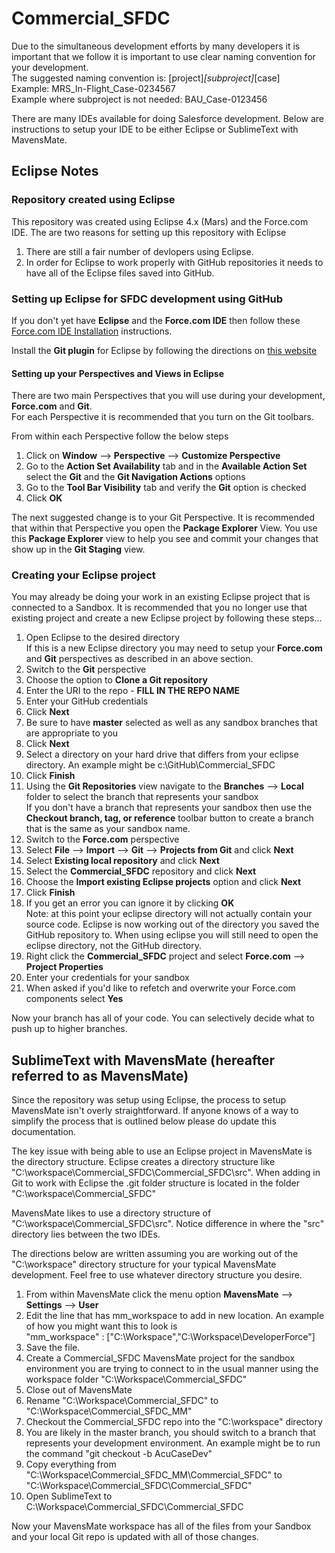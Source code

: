 # Commercial_SFDC

Due to the simultaneous development efforts by many developers it is important that we follow it is important to use clear naming convention for your development.  
The suggested naming convention is: [project]_[subproject]_[case]  
Example: MRS_In-Flight_Case-0234567  
Example where subproject is not needed: BAU_Case-0123456  


There are many IDEs available for doing Salesforce development.  Below are instructions to setup your IDE to be either Eclipse or SublimeText with MavensMate.  

## Eclipse Notes

### Repository created using Eclipse
This repository was created using Eclipse 4.x (Mars) and the Force.com IDE.  The are two reasons for setting up this repository with Eclipse  
1. There are still a fair number of devlopers using Eclipse.  
2. In order for Eclipse to work properly with GitHub repositories it needs to have all of the Eclipse files saved into GitHub.  

### Setting up Eclipse for SFDC development using GitHub
If you don't yet have **Eclipse** and the **Force.com IDE** then follow these [Force.com IDE Installation](https://developer.salesforce.com/page/Force.com_IDE_Installation) instructions.  

Install the **Git plugin** for Eclipse by following the directions on [this website](http://www.vogella.com/tutorials/EclipseGit/article.html#eclipseinstallationgit)  

#### Setting up your **Perspectives** and **Views** in Eclipse
There are two main Perspectives that you will use during your development, **Force.com** and **Git**.  
For each Perspective it is recommended that you turn on the Git toolbars.  

From within each Perspective follow the below steps  
1. Click on **Window** --> **Perspective** --> **Customize Perspective**  
2. Go to the **Action Set Availability** tab and in the **Available Action Set** select the **Git** and the **Git Navigation Actions** options  
3. Go to the **Tool Bar Visibility** tab and verify the **Git** option is checked  
4. Click **OK**  

The next suggested change is to your Git Perspective.  It is recommended that within that Perspective you open the **Package Explorer** View.  You use this **Package Explorer** view to help you see and commit your changes that show up in the **Git Staging** view.


### Creating your Eclipse project
You may already be doing your work in an existing Eclipse project that is connected to a Sandbox.  It is recommended that you no longer use that existing project and create a new Eclipse project by following these steps...  
1. Open Eclipse to the desired directory  
If this is a new Eclipse directory you may need to setup your **Force.com** and **Git** perspectives as described in an above section.  
2. Switch to the **Git** perspective  
3. Choose the option to **Clone a Git repository**  
4. Enter the URI to the repo - **FILL IN THE REPO NAME**  
5. Enter your GitHub credentials  
6. Click **Next**  
7. Be sure to have **master** selected as well as any sandbox branches that are appropriate to you  
8. Click **Next**  
9. Select a directory on your hard drive that differs from your eclipse directory.  An example might be c:\GitHub\Commercial_SFDC  
10. Click **Finish**  
11. Using the **Git Repositories** view navigate to the **Branches** --> **Local** folder to select the branch that represents your sandbox  
If you don't have a branch that represents your sandbox then use the **Checkout branch, tag, or reference** toolbar button to create a branch that is the same as your sandbox name.  
12. Switch to the **Force.com** perspective  
13. Select **File** --> **Import** --> **Git** --> **Projects from Git** and click **Next**  
14. Select **Existing local repository** and click **Next**  
15. Select the **Commercial_SFDC** repository and click **Next**  
16. Choose the **Import existing Eclipse projects** option and click **Next**  
17. Click **Finish**  
18. If you get an error you can ignore it by clicking **OK**  
Note: at this point your eclipse directory will not actually contain your source code.  Eclipse is now working out of the directory you saved the GitHub repository to.  When using eclipse you will still need to open the eclipse directory, not the GitHub directory.
19. Right click the **Commercial_SFDC** project and select **Force.com** --> **Project Properties**  
20. Enter your credentials for your sandbox  
21. When asked if you'd like to refetch and overwrite your Force.com components select **Yes**  

Now your branch has all of your code.  You can selectively decide what to push up to higher branches.

## SublimeText with MavensMate (hereafter referred to as MavensMate)  
Since the repository was setup using Eclipse, the process to setup MavensMate isn't overly straightforward.  If anyone knows of a way to simplify the process that is outlined below please do update this documentation.  

The key issue with being able to use an Eclipse project in MavensMate is the directory structure.  Eclipse creates a directory structure like "C:\workspace\Commercial_SFDC\Commercial_SFDC\src".  When adding in Git to work with Eclipse the .git folder structure is located in the folder "C:\workspace\Commercial_SFDC"  

MavensMate likes to use a directory structure of "C:\workspace\Commercial_SFDC\src".  Notice difference in where the "src" directory lies between the two IDEs.  

The directions below are written assuming you are working out of the "C:\workspace" directory structure for your typical MavensMate development.  Feel free to use whatever directory structure you desire.

1. From within MavensMate click the menu option **MavensMate** --> **Settings** --> **User**  
2. Edit the line that has mm_workspace to add in new location.  An example of how you might want this to look is  
"mm_workspace" : ["C:\\Workspace","C:\\Workspace\\DeveloperForce"]  
3. Save the file.  
4. Create a Commercial_SFDC MavensMate project for the sandbox environment you are trying to connect to in the usual manner using the workspace folder "C:\\Workspace\\Commercial_SFDC"  
5. Close out of MavensMate  
6. Rename "C:\Workspace\Commercial_SFDC" to "C:\Workspace\Commercial_SFDC_MM"
7. Checkout the Commercial_SFDC repo into the "C:\workspace" directory
8. You are likely in the master branch, you should switch to a branch that represents your development environment.  An example might be to run the command "git checkout -b AcuCaseDev"  
9. Copy everything from "C:\Workspace\Commercial_SFDC_MM\Commercial_SFDC" to "C:\Workspace\Commercial_SFDC\Commercial_SFDC"  
10. Open SublimeText to C:\Workspace\Commercial_SFDC\Commercial_SFDC  

Now your MavensMate workspace has all of the files from your Sandbox and your local Git repo is updated with all of those changes.
